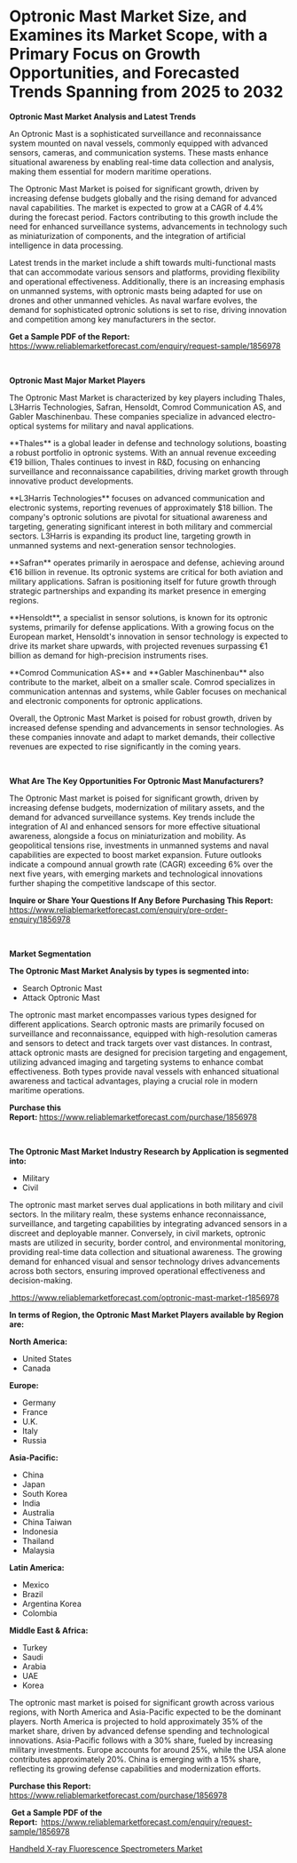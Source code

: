 <p><h1>Optronic Mast Market Size, and Examines its Market Scope, with a Primary Focus on Growth Opportunities, and Forecasted Trends Spanning from 2025 to 2032</h1></p><p><strong>Optronic Mast Market Analysis and Latest Trends</strong></p>
<p><p>An Optronic Mast is a sophisticated surveillance and reconnaissance system mounted on naval vessels, commonly equipped with advanced sensors, cameras, and communication systems. These masts enhance situational awareness by enabling real-time data collection and analysis, making them essential for modern maritime operations.</p><p>The Optronic Mast Market is poised for significant growth, driven by increasing defense budgets globally and the rising demand for advanced naval capabilities. The market is expected to grow at a CAGR of 4.4% during the forecast period. Factors contributing to this growth include the need for enhanced surveillance systems, advancements in technology such as miniaturization of components, and the integration of artificial intelligence in data processing.</p><p>Latest trends in the market include a shift towards multi-functional masts that can accommodate various sensors and platforms, providing flexibility and operational effectiveness. Additionally, there is an increasing emphasis on unmanned systems, with optronic masts being adapted for use on drones and other unmanned vehicles. As naval warfare evolves, the demand for sophisticated optronic solutions is set to rise, driving innovation and competition among key manufacturers in the sector.</p></p>
<p><strong>Get a Sample PDF of the Report:&nbsp;</strong> <a href="https://www.reliablemarketforecast.com/enquiry/request-sample/1856978?utm_campaign=2745&utm_medium=2&utm_source=Github&utm_content=ia&utm_term=28022025&utm_id=optronic-mast">https://www.reliablemarketforecast.com/enquiry/request-sample/1856978</a></p>
<p>&nbsp;</p>
<p><strong>Optronic Mast Major Market Players</strong></p>
<p><p>The Optronic Mast Market is characterized by key players including Thales, L3Harris Technologies, Safran, Hensoldt, Comrod Communication AS, and Gabler Maschinenbau. These companies specialize in advanced electro-optical systems for military and naval applications.</p><p>**Thales** is a global leader in defense and technology solutions, boasting a robust portfolio in optronic systems. With an annual revenue exceeding €19 billion, Thales continues to invest in R&D, focusing on enhancing surveillance and reconnaissance capabilities, driving market growth through innovative product developments.</p><p>**L3Harris Technologies** focuses on advanced communication and electronic systems, reporting revenues of approximately $18 billion. The company's optronic solutions are pivotal for situational awareness and targeting, generating significant interest in both military and commercial sectors. L3Harris is expanding its product line, targeting growth in unmanned systems and next-generation sensor technologies.</p><p>**Safran** operates primarily in aerospace and defense, achieving around €16 billion in revenue. Its optronic systems are critical for both aviation and military applications. Safran is positioning itself for future growth through strategic partnerships and expanding its market presence in emerging regions.</p><p>**Hensoldt**, a specialist in sensor solutions, is known for its optronic systems, primarily for defense applications. With a growing focus on the European market, Hensoldt's innovation in sensor technology is expected to drive its market share upwards, with projected revenues surpassing €1 billion as demand for high-precision instruments rises.</p><p>**Comrod Communication AS** and **Gabler Maschinenbau** also contribute to the market, albeit on a smaller scale. Comrod specializes in communication antennas and systems, while Gabler focuses on mechanical and electronic components for optronic applications.</p><p>Overall, the Optronic Mast Market is poised for robust growth, driven by increased defense spending and advancements in sensor technologies. As these companies innovate and adapt to market demands, their collective revenues are expected to rise significantly in the coming years.</p></p>
<p>&nbsp;</p>
<p><strong>What Are The Key Opportunities For Optronic Mast Manufacturers?</strong></p>
<p><p>The Optronic Mast market is poised for significant growth, driven by increasing defense budgets, modernization of military assets, and the demand for advanced surveillance systems. Key trends include the integration of AI and enhanced sensors for more effective situational awareness, alongside a focus on miniaturization and mobility. As geopolitical tensions rise, investments in unmanned systems and naval capabilities are expected to boost market expansion. Future outlooks indicate a compound annual growth rate (CAGR) exceeding 6% over the next five years, with emerging markets and technological innovations further shaping the competitive landscape of this sector.</p></p>
<p><strong>Inquire or Share Your Questions If Any Before Purchasing This Report:</strong> <a href="https://www.reliablemarketforecast.com/enquiry/pre-order-enquiry/1856978?utm_campaign=2745&utm_medium=2&utm_source=Github&utm_content=ia&utm_term=28022025&utm_id=optronic-mast">https://www.reliablemarketforecast.com/enquiry/pre-order-enquiry/1856978</a></p>
<p>&nbsp;</p>
<p><strong>Market Segmentation</strong></p>
<p><strong>The Optronic Mast Market Analysis by types is segmented into:</strong></p>
<p><ul><li>Search Optronic Mast</li><li>Attack Optronic Mast</li></ul></p>
<p><p>The optronic mast market encompasses various types designed for different applications. Search optronic masts are primarily focused on surveillance and reconnaissance, equipped with high-resolution cameras and sensors to detect and track targets over vast distances. In contrast, attack optronic masts are designed for precision targeting and engagement, utilizing advanced imaging and targeting systems to enhance combat effectiveness. Both types provide naval vessels with enhanced situational awareness and tactical advantages, playing a crucial role in modern maritime operations.</p></p>
<p><strong>Purchase this Report:&nbsp;</strong><a href="https://www.reliablemarketforecast.com/purchase/1856978?utm_campaign=2745&utm_medium=2&utm_source=Github&utm_content=ia&utm_term=28022025&utm_id=optronic-mast">https://www.reliablemarketforecast.com/purchase/1856978</a></p>
<p>&nbsp;</p>
<p><strong>The Optronic Mast Market Industry Research by Application is segmented into:</strong></p>
<p><ul><li>Military</li><li>Civil</li></ul></p>
<p><p>The optronic mast market serves dual applications in both military and civil sectors. In the military realm, these systems enhance reconnaissance, surveillance, and targeting capabilities by integrating advanced sensors in a discreet and deployable manner. Conversely, in civil markets, optronic masts are utilized in security, border control, and environmental monitoring, providing real-time data collection and situational awareness. The growing demand for enhanced visual and sensor technology drives advancements across both sectors, ensuring improved operational effectiveness and decision-making.</p></p>
<p><a href="https://www.reliablemarketforecast.com/optronic-mast-market-r1856978?utm_campaign=2745&utm_medium=2&utm_source=Github&utm_content=ia&utm_term=28022025&utm_id=optronic-mast">&nbsp;https://www.reliablemarketforecast.com/optronic-mast-market-r1856978</a></p>
<p><strong>In terms of Region, the Optronic Mast Market Players available by Region are:</strong></p>
<p>
    <p> <strong> North America: </strong>
        <ul>
            <li>United States</li>
            <li>Canada</li>
        </ul>
        </p> 
    <p> <strong> Europe: </strong>
        <ul>
            <li>Germany</li>
            <li>France</li>
            <li>U.K.</li>
            <li>Italy</li>
            <li>Russia</li>
        </ul>
        </p> 
    <p> <strong> Asia-Pacific: </strong>
        <ul>
            <li>China</li>
            <li>Japan</li>
            <li>South Korea</li>
            <li>India</li>
            <li>Australia</li>
            <li>China Taiwan</li>
            <li>Indonesia</li>
            <li>Thailand</li>
            <li>Malaysia</li>
        </ul>
        </p> 
    <p> <strong> Latin America: </strong>
        <ul>
            <li>Mexico</li>
            <li>Brazil</li>
            <li>Argentina Korea</li>
            <li>Colombia</li>
        </ul>
        </p> 
    <p> <strong> Middle East & Africa: </strong>
        <ul>
            <li>Turkey</li>
            <li>Saudi</li>
            <li>Arabia</li>
            <li>UAE</li>
            <li>Korea</li>
        </ul>
    </p>
    </p>
<p><p>The optronic mast market is poised for significant growth across various regions, with North America and Asia-Pacific expected to be the dominant players. North America is projected to hold approximately 35% of the market share, driven by advanced defense spending and technological innovations. Asia-Pacific follows with a 30% share, fueled by increasing military investments. Europe accounts for around 25%, while the USA alone contributes approximately 20%. China is emerging with a 15% share, reflecting its growing defense capabilities and modernization efforts.</p></p>
<p><strong>Purchase this Report: </strong><a href="https://www.reliablemarketforecast.com/purchase/1856978?utm_campaign=2745&utm_medium=2&utm_source=Github&utm_content=ia&utm_term=28022025&utm_id=optronic-mast">https://www.reliablemarketforecast.com/purchase/1856978</a></p>
<p>&nbsp;<strong>Get a Sample PDF of the Report:&nbsp;&nbsp;</strong><a href="https://www.reliablemarketforecast.com/enquiry/request-sample/1856978?utm_campaign=2745&utm_medium=2&utm_source=Github&utm_content=ia&utm_term=28022025&utm_id=optronic-mast">https://www.reliablemarketforecast.com/enquiry/request-sample/1856978</a></p>
<p><strong></strong></p>
<p><p><a href="https://github.com/gasikcalbos8/Market-Research-Report-List-1/blob/main/handheld-x-ray-fluorescence-spectrometers-market.md?utm_campaign=2745&utm_medium=2&utm_source=Github&utm_content=ia&utm_term=28022025&utm_id=optronic-mast">Handheld X-ray Fluorescence Spectrometers Market</a></p></p>